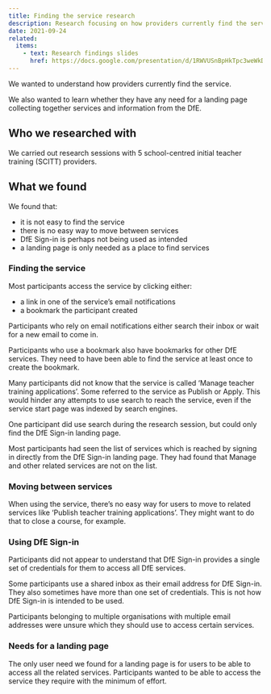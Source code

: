 ```yaml
---
title: Finding the service research
description: Research focusing on how providers currently find the service and if they have any need for a landing page
date: 2021-09-24
related:
  items:
    - text: Research findings slides
      href: https://docs.google.com/presentation/d/1RWVUSnBpHkTpc3weWkDbY9cOTvHvWPqnj5czxjvgFyc/edit#slide=id gdce1a792ed_0_12
---
```


We wanted to understand how providers currently find the service. 

We also wanted to learn whether they have any need for a landing page collecting together services and information from the DfE.

## Who we researched with

We carried out research sessions with 5 school-centred initial teacher training (SCITT) providers.

## What we found

We found that:

- it is not easy to find the service
- there is no easy way to move between services
- DfE Sign-in is perhaps not being used as intended
- a landing page is only needed as a place to find services

### Finding the service

Most participants access the service by clicking either:

- a link in one of the service’s email notifications
- a bookmark the participant created

Participants who rely on email notifications either search their inbox or wait for a new email to come in.

Participants who use a bookmark also have bookmarks for other DfE services. They need to have been able to find the service at least once to create the bookmark.

Many participants did not know that the service is called ‘Manage teacher training applications’. Some referred to the service as Publish or Apply. This would hinder any attempts to use search to reach the service, even if the service start page was indexed by search engines.

One participant did use search during the research session, but could only find the DfE Sign-in landing page.

Most participants had seen the list of services which is reached by signing in directly from the DfE Sign-in landing page. They had found that Manage and other related services are not on the list.

### Moving between services

When using the service, there’s no easy way for users to move to related services like ‘Publish teacher training applications’. They might want to do that to close a course, for example.

### Using DfE Sign-in

Participants did not appear to understand that DfE Sign-in provides a single set of credentials for them to access all DfE services.

Some participants use a shared inbox as their email address for DfE Sign-in. They also sometimes have more than one set of credentials. This is not how DfE Sign-in is intended to be used.

Participants belonging to multiple organisations with multiple email addresses were unsure which they should use to access certain services.

### Needs for a landing page

The only user need we found for a landing page is for users to be able to access all the related services. Participants wanted to be able to access the service they require with the minimum of effort. 
